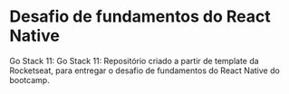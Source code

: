 # Desafio de fundamentos do React Native

Go Stack 11: Go Stack 11: Repositório criado a partir de template da Rocketseat, para entregar o desafio de fundamentos do React Native do bootcamp.

<!-- TODO: Incluir informações relevantes sobre o projeto, baseado no escopo do desafio -->
